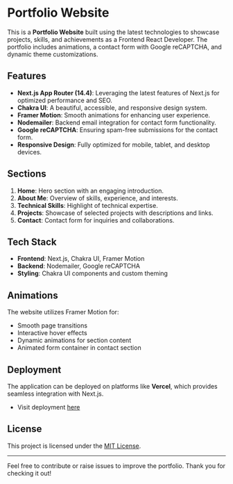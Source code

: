 # Portfolio Website

This is a **Portfolio Website** built using the latest technologies to showcase projects, skills, and achievements as a Frontend React Developer. The portfolio includes animations, a contact form with Google reCAPTCHA, and dynamic theme customizations.

## Features

- **Next.js App Router (14.4)**: Leveraging the latest features of Next.js for optimized performance and SEO.
- **Chakra UI**: A beautiful, accessible, and responsive design system.
- **Framer Motion**: Smooth animations for enhancing user experience.
- **Nodemailer**: Backend email integration for contact form functionality.
- **Google reCAPTCHA**: Ensuring spam-free submissions for the contact form.
- **Responsive Design**: Fully optimized for mobile, tablet, and desktop devices.

## Sections

1. **Home**: Hero section with an engaging introduction.
2. **About Me**: Overview of skills, experience, and interests.
3. **Technical Skills**: Highlight of technical expertise.
4. **Projects**: Showcase of selected projects with descriptions and links.
5. **Contact**: Contact form for inquiries and collaborations.

## Tech Stack

- **Frontend**: Next.js, Chakra UI, Framer Motion
- **Backend**: Nodemailer, Google reCAPTCHA
- **Styling**: Chakra UI components and custom theming

## Animations

The website utilizes Framer Motion for:

- Smooth page transitions
- Interactive hover effects
- Dynamic animations for section content
- Animated form container in contact section

## Deployment

The application can be deployed on platforms like **Vercel**, which provides seamless integration with Next.js.
- Visit deployment [here](https://portfolio-ecru-six-92.vercel.app/)


## License

This project is licensed under the [MIT License](LICENSE).

---
Feel free to contribute or raise issues to improve the portfolio. Thank you for checking it out!

